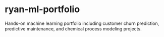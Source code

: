 # ryan-ml-portfolio
Hands-on machine learning portfolio including customer churn prediction, predictive maintenance, and chemical process modeling projects.
